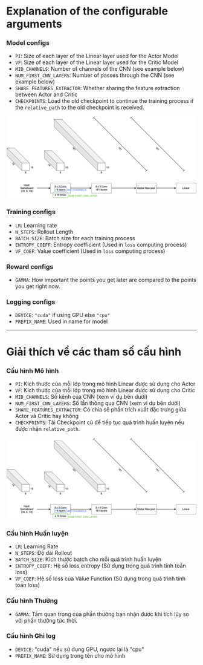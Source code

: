 # Explanation of the configurable arguments

### Model configs
- `PI`: Size of each layer of the Linear layer used for the Actor Model
- `VF`: Size of each layer of the Linear layer used for the Critic Model
- `MID_CHANNELS`: Number of channels of the CNN (see example below)
- `NUM_FIRST_CNN_LAYERS`: Number of passes through the CNN (see example below)
- `SHARE_FEATURES_EXTRACTOR`: Whether sharing the feature extraction between Actor and Critic
- `CHECKPOINTS`: Load the old checkpoint to continue the training process if the `relative_path` to the old checkpoint is received.

![M3 CNN Architecture](configs/ARGS.png)

### Training configs
- `LR`: Learning rate
- `N_STEPS`: Rollout Length
- `BATCH_SIZE`: Batch size for each training process
- `ENTROPY_COEFF`: Entropy coefficient (Used in `loss` computing process)
- `VF_COEF`: Value coefficient (Used in `loss` computing process)

### Reward configs
- `GAMMA`: How important the points you get later are compared to the points you get right now.

### Logging configs
- `DEVICE`: `"cuda"` if using GPU else `"cpu"`
- `PREFIX_NAME`: Used in name for model

---
# Giải thích về các tham số cấu hình

### Cấu hình Mô hình
- `PI`: Kích thước của mỗi lớp trong mô hình Linear được sử dụng cho Actor
- `VF`: Kích thước của mỗi lớp trong mô hình Linear được sử dụng cho Critic
- `MID_CHANNELS`: Số kênh của CNN (xem ví dụ bên dưới)
- `NUM_FIRST_CNN_LAYERS`: Số lần thông qua CNN (xem ví dụ bên dưới)
- `SHARE_FEATURES_EXTRACTOR`: Có chia sẻ phần trích xuất đặc trưng giữa Actor và Critic hay không
- `CHECKPOINTS`: Tải Checkpoint cũ để tiếp tục quá trình huấn luyện nếu được nhận `relative_path`.

![Kiến trúc M3 CNN](configs/ARGS.png)

### Cấu hình Huấn luyện
- `LR`: Learning Rate
- `N_STEPS`: Độ dài Rollout
- `BATCH_SIZE`: Kích thước batch cho mỗi quá trình huấn luyện
- `ENTROPY_COEFF`: Hệ số loss entropy (Sử dụng trong quá trình tính toán loss)
- `VF_COEF`: Hệ số loss của Value Function (Sử dụng trong quá trình tính toán loss)

### Cấu hình Thưởng
- `GAMMA`: Tầm quan trọng của phần thưởng bạn nhận được khi tích lũy so với phần thưởng tức thời.

### Cấu hình Ghi log
- `DEVICE`: "cuda" nếu sử dụng GPU, ngược lại là "cpu"
- `PREFIX_NAME`: Sử dụng trong tên cho mô hình
